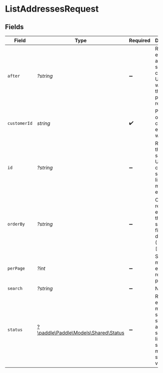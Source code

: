 # ListAddressesRequest


## Fields

| Field                                                                                                          | Type                                                                                                           | Required                                                                                                       | Description                                                                                                    | Example                                                                                                        |
| -------------------------------------------------------------------------------------------------------------- | -------------------------------------------------------------------------------------------------------------- | -------------------------------------------------------------------------------------------------------------- | -------------------------------------------------------------------------------------------------------------- | -------------------------------------------------------------------------------------------------------------- |
| `after`                                                                                                        | *?string*                                                                                                      | :heavy_minus_sign:                                                                                             | Return entities after the specified cursor. Used for working through paginated results.                        |                                                                                                                |
| `customerId`                                                                                                   | *string*                                                                                                       | :heavy_check_mark:                                                                                             | Paddle ID of the customer entity to work with.                                                                 | ctm_01gw1xk43eqy2rrf0cs93zvm6t                                                                                 |
| `id`                                                                                                           | *?string*                                                                                                      | :heavy_minus_sign:                                                                                             | Return only the IDs specified. Use a comma separated list to get multiple entities.                            |                                                                                                                |
| `orderBy`                                                                                                      | *?string*                                                                                                      | :heavy_minus_sign:                                                                                             | Order returned entities by the specified field and direction (`[ASC]` or `[DESC]`).                            |                                                                                                                |
| `perPage`                                                                                                      | *?int*                                                                                                         | :heavy_minus_sign:                                                                                             | Set how many entities are returned per page.                                                                   |                                                                                                                |
| `search`                                                                                                       | *?string*                                                                                                      | :heavy_minus_sign:                                                                                             | N/A                                                                                                            | upgrade                                                                                                        |
| `status`                                                                                                       | [?\paddle\Paddle\Models\Shared\Status](../../models/shared/Status.md)                                          | :heavy_minus_sign:                                                                                             | Return entities that match the specified status. Use a comma separated list to specify multiple status values. |                                                                                                                |